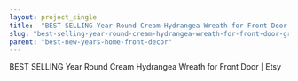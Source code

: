 ```yaml
---
layout: project_single
title:  "BEST SELLING Year Round Cream Hydrangea Wreath for Front Door - Grapevine Wreath with Burlap and Initial - Monogram Everyday Wreath"
slug: "best-selling-year-round-cream-hydrangea-wreath-for-front-door-grapevine-wreath-with-burlap"
parent: "best-new-years-home-front-decor"
---
```

BEST SELLING Year Round Cream Hydrangea Wreath for Front Door | Etsy